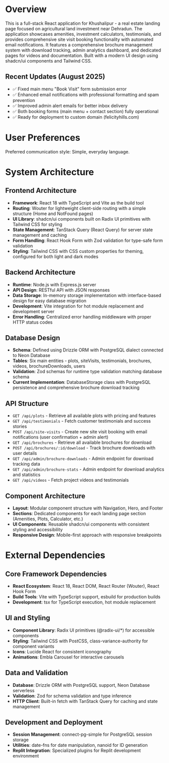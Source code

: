 # Overview

This is a full-stack React application for Khushalipur - a real estate landing page focused on agricultural land investment near Dehradun. The application showcases amenities, investment calculators, testimonials, and provides comprehensive site visit booking functionality with automated email notifications. It features a comprehensive brochure management system with download tracking, admin analytics dashboard, and dedicated pages for videos and documentation. Built with a modern UI design using shadcn/ui components and Tailwind CSS.

## Recent Updates (August 2025)
- ✅ Fixed main menu "Book Visit" form submission error
- ✅ Enhanced email notifications with professional formatting and spam prevention
- ✅ Improved admin alert emails for better inbox delivery
- ✅ Both booking forms (main menu + contact section) fully operational
- ✅ Ready for deployment to custom domain (felicityhills.com)

# User Preferences

Preferred communication style: Simple, everyday language.

# System Architecture

## Frontend Architecture
- **Framework**: React 18 with TypeScript and Vite as the build tool
- **Routing**: Wouter for lightweight client-side routing with a simple structure (Home and NotFound pages)
- **UI Library**: shadcn/ui components built on Radix UI primitives with Tailwind CSS for styling
- **State Management**: TanStack Query (React Query) for server state management and caching
- **Form Handling**: React Hook Form with Zod validation for type-safe form validation
- **Styling**: Tailwind CSS with CSS custom properties for theming, configured for both light and dark modes

## Backend Architecture
- **Runtime**: Node.js with Express.js server
- **API Design**: RESTful API with JSON responses
- **Data Storage**: In-memory storage implementation with interface-based design for easy database migration
- **Development**: Vite integration for hot module replacement and development server
- **Error Handling**: Centralized error handling middleware with proper HTTP status codes

## Database Design
- **Schema**: Defined using Drizzle ORM with PostgreSQL dialect connected to Neon Database
- **Tables**: Six main entities - plots, siteVisits, testimonials, brochures, videos, brochureDownloads, users
- **Validation**: Zod schemas for runtime type validation matching database schema
- **Current Implementation**: DatabaseStorage class with PostgreSQL persistence and comprehensive brochure download tracking

## API Structure
- `GET /api/plots` - Retrieve all available plots with pricing and features
- `GET /api/testimonials` - Fetch customer testimonials and success stories  
- `POST /api/site-visits` - Create new site visit booking with email notifications (user confirmation + admin alert)
- `GET /api/brochures` - Retrieve all available brochures for download
- `POST /api/brochures/:id/download` - Track brochure downloads with user details
- `GET /api/admin/brochure-downloads` - Admin endpoint for download tracking data
- `GET /api/admin/brochure-stats` - Admin endpoint for download analytics and statistics
- `GET /api/videos` - Fetch project videos and testimonials

## Component Architecture
- **Layout**: Modular component structure with Navigation, Hero, and Footer
- **Sections**: Dedicated components for each landing page section (Amenities, Plots, Calculator, etc.)
- **UI Components**: Reusable shadcn/ui components with consistent styling and accessibility
- **Responsive Design**: Mobile-first approach with responsive breakpoints

# External Dependencies

## Core Framework Dependencies
- **React Ecosystem**: React 18, React DOM, React Router (Wouter), React Hook Form
- **Build Tools**: Vite with TypeScript support, esbuild for production builds
- **Development**: tsx for TypeScript execution, hot module replacement

## UI and Styling
- **Component Library**: Radix UI primitives (@radix-ui/*) for accessible components
- **Styling**: Tailwind CSS with PostCSS, class-variance-authority for component variants
- **Icons**: Lucide React for consistent iconography
- **Animations**: Embla Carousel for interactive carousels

## Data and Validation
- **Database**: Drizzle ORM with PostgreSQL support, Neon Database serverless
- **Validation**: Zod for schema validation and type inference
- **HTTP Client**: Built-in fetch with TanStack Query for caching and state management

## Development and Deployment
- **Session Management**: connect-pg-simple for PostgreSQL session storage
- **Utilities**: date-fns for date manipulation, nanoid for ID generation
- **Replit Integration**: Specialized plugins for Replit development environment